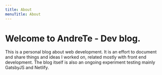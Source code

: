 ```yaml
---
title: About
menuTitle: About
---
```


# Welcome to AndreTe - Dev blog.

This is a personal blog about web development. It is an effort to document and share things and ideas I worked on, related mostly with front end development. The blog itself is also an ongoing experiment testing mainly GatsbyJS and Netlify.










